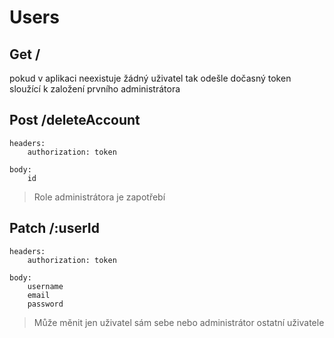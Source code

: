 # Users

## Get /

pokud v aplikaci neexistuje žádný uživatel tak odešle dočasný token sloužící k založení prvního administrátora


## Post /deleteAccount

```
headers:
    authorization: token

body:
    id
```
> Role administrátora je zapotřebí

## Patch /:userId

```
headers:
    authorization: token

body:
    username
    email
    password
```
> Může měnit jen uživatel sám sebe nebo administrátor ostatní uživatele